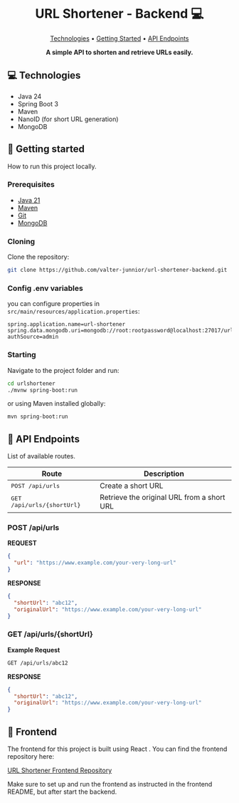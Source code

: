 <h1 align="center" style="font-weight: bold;">URL Shortener - Backend 💻</h1>

<p align="center">
 <a href="#tech">Technologies</a> • 
 <a href="#started">Getting Started</a> • 
 <a href="#routes">API Endpoints</a>
</p>

<p align="center">
    <b>A simple API to shorten and retrieve URLs easily.</b>
</p>

<h2 id="tech">💻 Technologies</h2>

- Java 24
- Spring Boot 3
- Maven
- NanoID (for short URL generation)
- MongoDB

<h2 id="started">🚀 Getting started</h2>

How to run this project locally.

<h3>Prerequisites</h3>

- [Java 21](https://adoptium.net/)
- [Maven](https://maven.apache.org/)
- [Git](https://git-scm.com/)
- [MongoDB](https://www.mongodb.com/try/download/community)

<h3>Cloning</h3>

Clone the repository:

```bash
git clone https://github.com/valter-junnior/url-shortener-backend.git
```

<h3>Config .env variables</h3>

you can configure properties in `src/main/resources/application.properties`:

```properties
spring.application.name=url-shortener
spring.data.mongodb.uri=mongodb://root:rootpassword@localhost:27017/urlshortenerdb?authSource=admin
```

<h3>Starting</h3>

Navigate to the project folder and run:

```bash
cd urlshortener
./mvnw spring-boot:run
```
or using Maven installed globally:

```bash
mvn spring-boot:run
```

<h2 id="routes">📍 API Endpoints</h2>

List of available routes.

| Route | Description |
|------|-------------|
| <kbd>POST /api/urls</kbd> | Create a short URL |
| <kbd>GET /api/urls/{shortUrl}</kbd> | Retrieve the original URL from a short URL |

<h3>POST /api/urls</h3>

**REQUEST**

```json
{
  "url": "https://www.example.com/your-very-long-url"
}
```

**RESPONSE**

```json
{
  "shortUrl": "abc12",
  "originalUrl": "https://www.example.com/your-very-long-url"
}
```

<h3>GET /api/urls/{shortUrl}</h3>

**Example Request**

```bash
GET /api/urls/abc12
```

**RESPONSE**

```json
{
  "shortUrl": "abc12",
  "originalUrl": "https://www.example.com/your-very-long-url"
}
```

<h2 id="frontend">🔗 Frontend</h2>

The frontend for this project is built using React . You can find the frontend repository here:

[URL Shortener Frontend Repository](https://github.com/valter-junnior/url-shortener-frontend)

Make sure to set up and run the frontend as instructed in the frontend README, but after start the backend.
